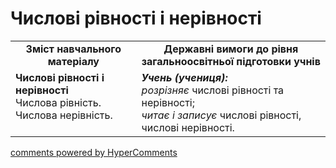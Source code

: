 <div id="hypercomments_widget" class="js-hypercomments-widget invisible"></div>

# Числові рівності і нерівності
<table>
  <tr>
    <td width="40%" align="center"><b>Зміст навчального матеріалу<b></td>
    <td width="60%" align="center"><b>Державні вимоги до рівня загальноосвітньої підготовки учнів</b></td>
  </tr>
  <tr>
    <td width="40%" style="vertical-align:top !important;"><b>Числові рівності і нерівності</b><br>
Числова рівність.<br>
Числова нерівність.<br></td>
    <td width="60%" style="vertical-align:top !important;"><i><b>Учень (учениця):</b></i><br>
<i>розрізняє</i> числові рівності та нерівності;<br>
<i>читає і записує</i> числові рівності, числові нерівності.</td>
  </tr>
</table>

<div class="js-hypercomments-container">
    <a href="http://hypercomments.com" class="hc-link" title="comments widget">comments powered by HyperComments</a>
</div>